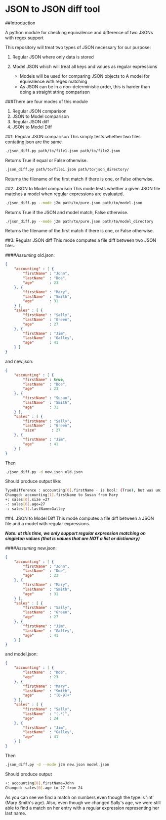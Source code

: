 JSON to JSON diff tool
=================

##Introduction

A python module for checking equivalence and difference of two JSONs with regex support

This repository will treat two types of JSON necessary for our purpose:

1. Regular JSON where only data is stored

2. Model JSON which will treat all keys and values as regular expressions
    * Models will be used for comparing JSON objects to A model for 
        equivalence with regex matching
    * As JSON can be in a non-deterministic order, this is harder 
        than doing a straight string comparison
    
###There are four modes of this module

1. Regular JSON comparison
2. JSON to Model comparison
3. Regular JSON diff
4. JSON to Model Diff

##1. Regular JSON comparison
This simply tests whether two files contating json are the same
```bash
./json_diff.py path/to/file1.json path/to/file2.json
```
Returns True if equal or False otherwise.

```bash
.json_diff.py path/to/file1.json path/to/json_directory/
```
Returns the filename of the first match if there is one, or False otherwise.


##2. JSON to Model comparison
This mode tests whether a given JSON file matches a model when regular expressions are evaluated.
```bash
./json_diff.py --mode j2m path/to/pure.json path/to/model.json
```
Returns True if the JSON and model match, False otherwise.

```bash
./json_diff.py --mode j2m path/to/pure.json path/to/model_directory
```
Returns the filename of the first match if there is one, or False otherwise.


##3. Regular JSON diff
This mode computes a file diff between two JSON files.

####*Assuming*
old.json:
```json
{
    "accounting" : [ {
        "firstName" : "John",
        "lastName"  : "Doe",
        "age"       : 23
    }, {
        "firstName" : "Mary",
        "lastName"  : "Smith",
        "age"       : 31
    } ],
    "sales" : [ {
        "firstName" : "Sally",
        "lastName"  : "Green",
        "age"       : 27
    }, {
        "firstName" : "Jim",
        "lastName"  : "Galley",
        "age"       : 41
    } ]
}
```

and new.json:
```json
{
    "accounting" : [ {
        "firstName" : true,
        "lastName"  : "Doe",
        "age"       : 23
    }, {
        "firstName" : "Susan",
        "lastName"  : "Smith",
        "age"       : 31
    } ],
    "sales" : [ {
        "firstName" : "Sally",
        "lastName"  : "Green",
        "size"       : 27
    }, {
        "firstName" : "Jim",
        "age"       : 41
    } ]
}
```
Then
```bash
./json_diff.py -d new.json old.json
```
Should produce output like:
```bash
TypeDifference : accounting[0].firstName - is bool: (True), but was unicode: (John)
Changed: accounting[1].firstName to Susan from Mary
+: sales[0].size =27
-: sales[0].age=27
-: sales[1].lastName=Galley
```


##4. JSON to Model Diff
This mode computes a file diff between a JSON file and a model with regular expressions. 

***Note: at this time, we only support regular expression matching on singleton values (that is values that are NOT a list or dictionary)***

####*Assuming*
new.json:
```json
{
    "accounting" : [ {
        "firstName" : "John",
        "lastName"  : "Doe",
        "age"       : 23
    }, {
        "firstName" : "Mary",
        "lastName"  : "Smith",
        "age"       : 31
    } ],
    "sales" : [ {
        "firstName" : "Sally",
        "lastName"  : "Green",
        "age"       : 27
    }, {
        "firstName" : "Jim",
        "lastName"  : "Galley",
        "age"       : 41
    } ]
}
```

and model.json:
```json
{
    "accounting" : [ {
        "lastName"  : "Doe",
        "age"       : 23
    }, {
        "firstName" : "Mary",
        "lastName"  : "Smith",
        "age"       : "[0-9]+"
    } ],
    "sales" : [ {
        "firstName" : "Sally",
        "lastName"  : "(.*)",
        "age"       : 24
    }, {
        "firstName" : "Jim",
        "lastName"  : "Galley",
        "age"       : 41
    } ]
}
```

Then
```bash
.json_diff.py -d --mode j2m new.json model.json
```

Should produce output
```bash
+: accounting[0].firstName=John
Changed: sales[0].age to 27 from 24
```

As you can see we find a match on numbers even though the type is 'int' (Mary Smith's age). Also, even though we changed Sally's age, we were still able to find a match on her entry with a regular expression representing her last name.